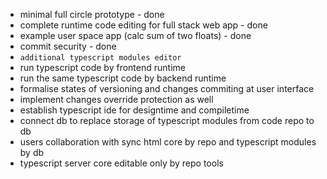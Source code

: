 * minimal full circle prototype - done
* complete runtime code editing for full stack web app - done
* example user space app (calc sum of two floats) - done
* commit security - done
* `additional typescript modules editor`
* run typescript code by frontend runtime
* run the same typescript code by backend runtime
* formalise states of versioning and changes commiting at user interface
* implement changes override protection as well
* establish typescript ide for designtime and compiletime
* connect db to replace storage of typescript modules from code repo to db
* users collaboration with sync html core by repo and typescript modules by db
* typescript server core editable only by repo tools
